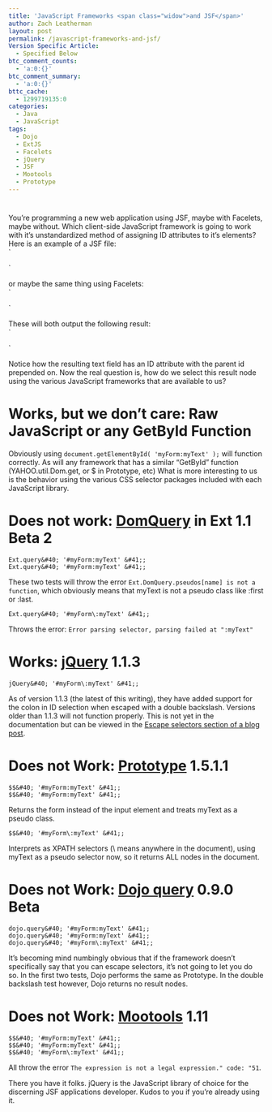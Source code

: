 ```yaml
---
title: 'JavaScript Frameworks <span class="widow">and JSF</span>'
author: Zach Leatherman
layout: post
permalink: /javascript-frameworks-and-jsf/
Version Specific Article:
  - Specified Below
btc_comment_counts:
  - 'a:0:{}'
btc_comment_summary:
  - 'a:0:{}'
bttc_cache:
  - 1299719135:0
categories:
  - Java
  - JavaScript
tags:
  - Dojo
  - ExtJS
  - Facelets
  - jQuery
  - JSF
  - Mootools
  - Prototype
---
```

# 

You’re programming a new web application using JSF, maybe with Facelets, maybe without. Which client-side JavaScript framework is going to work with it’s unstandardized method of assigning ID attributes to it’s elements? Here is an example of a JSF file:  
`



 
   
     
      
     
   
 

`

or maybe the same thing using Facelets:  
`

 
   
     
      
     
   
 

`

These will both output the following result:  
`

 
     
      
     
 

`

Notice how the resulting text field has an ID attribute with the parent id prepended on. Now the real question is, how do we select this result node using the various JavaScript frameworks that are available to us?

# Works, but we don’t care: Raw JavaScript or any GetById Function

Obviously using `document.getElementById( 'myForm:myText' );` will function correctly. As will any framework that has a similar “GetById” function (YAHOO.util.Dom.get, or $ in Prototype, etc) What is more interesting to us is the behavior using the various CSS selector packages included with each JavaScript library.

# Does not work: [DomQuery][1] in Ext 1.1 Beta 2

 [1]: http://extjs.com/deploy/ext/docs/output/Ext.DomQuery.html

    Ext.query&#40; '#myForm:myText' &#41;;
    Ext.query&#40; '#myForm:myText' &#41;;

These two tests will throw the error `Ext.DomQuery.pseudos[name] is not a function`, which obviously means that myText is not a pseudo class like :first or :last.

    Ext.query&#40; '#myForm\:myText' &#41;;

Throws the error: `Error parsing selector, parsing failed at ":myText"`

# Works: [jQuery][2] 1.1.3

 [2]: http://docs.jquery.com/DOM/Traversing/Selectors

    jQuery&#40; '#myForm\:myText' &#41;;

As of version 1.1.3 (the latest of this writing), they have added support for the colon in ID selection when escaped with a double backslash. Versions older than 1.1.3 will not function properly. This is not yet in the documentation but can be viewed in the [Escape selectors section of a blog post][3].

 [3]: http://jquery.com/blog/2007/07/01/jquery-113-800-faster-still-20kb/

# Does not Work: [Prototype][4] 1.5.1.1

 [4]: http://www.prototypejs.org/api/utility/dollar-dollar

    $$&#40; '#myForm:myText' &#41;;
    $$&#40; '#myForm:myText' &#41;;

Returns the form instead of the input element and treats myText as a pseudo class.

    $$&#40; '#myForm\:myText' &#41;;

Interprets as XPATH selectors (\ means anywhere in the document), using myText as a pseudo selector now, so it returns ALL nodes in the document.

# Does not Work: [Dojo query][5] 0.9.0 Beta

 [5]: http://dojotoolkit.org/node/336

    dojo.query&#40; '#myForm:myText' &#41;;
    dojo.query&#40; '#myForm:myText' &#41;;
    dojo.query&#40; '#myForm\:myText' &#41;;

It’s becoming mind numbingly obvious that if the framework doesn’t specifically say that you can escape selectors, it’s not going to let you do so. In the first two tests, Dojo performs the same as Prototype. In the double backslash test however, Dojo returns no result nodes.

# Does not Work: [Mootools][6] 1.11

 [6]: http://docs.mootools.net/Element/Element-Selectors.js

    $$&#40; '#myForm:myText' &#41;;
    $$&#40; '#myForm:myText' &#41;;
    $$&#40; '#myForm\:myText' &#41;;

All throw the error `The expression is not a legal expression." code: "51`.

There you have it folks. jQuery is the JavaScript library of choice for the discerning JSF applications developer. Kudos to you if you’re already using it.